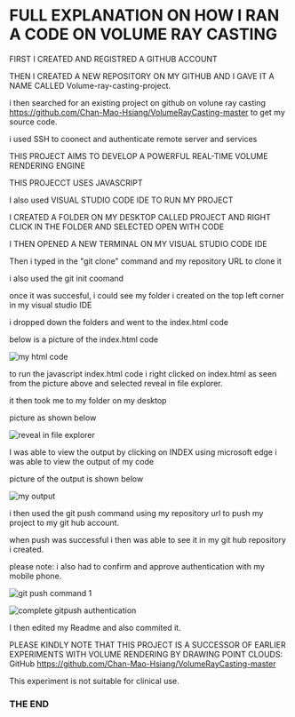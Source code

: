 # FULL EXPLANATION ON HOW I RAN A CODE ON VOLUME RAY CASTING

FIRST I CREATED AND REGISTRED A GITHUB ACCOUNT

THEN I CREATED A NEW REPOSITORY ON MY GITHUB AND I GAVE IT A NAME CALLED Volume-ray-casting-project.

i then searched for an existing project on github on volune ray casting https://github.com/Chan-Mao-Hsiang/VolumeRayCasting-master
to get my source code.



i used SSH to coonect and authenticate remote server and services

THIS PROJECT AIMS TO DEVELOP A POWERFUL REAL-TIME VOLUME RENDERING ENGINE


THIS PROJECCT USES JAVASCRIPT 

I also used VISUAL STUDIO CODE IDE TO RUN MY PROJECT

 I CREATED A FOLDER ON MY DESKTOP CALLED PROJECT AND RIGHT CLICK IN THE FOLDER AND SELECTED OPEN WITH CODE
 
 I THEN OPENED A NEW TERMINAL ON MY VISUAL STUDIO CODE IDE
 
 Then i typed in the  "git clone" command  and my repository URL to clone it
 
 i also used the git init coomand
 
 once it was succesful, i could see my folder i created on the top left corner in my visual studio IDE
 
 i dropped down the folders and went to the index.html code
 
 below is a picture of the index.html code
 
 
 
 ![my html code](https://github.com/nwalablessing/volumeray-casting-project/assets/106828675/a7d4826b-32ef-4656-964f-07d65dfc9a21)


to run the javascript index.html code i right clicked on index.html as seen from the picture above and selected reveal in file explorer.

it then took me to my folder on my desktop

picture as shown below



![reveal in file explorer](https://github.com/nwalablessing/volumeray-casting-project/assets/106828675/b88410ff-6bb9-4f15-8078-949150ded791)

I was able to view the output by clicking on INDEX using microsoft edge i was able to view the output of my code

picture of the output is shown below

![my output](https://github.com/nwalablessing/volumeray-casting-project/assets/106828675/803e8589-595e-43cb-a7c5-9940b4a870e4)


i then used the git push command using my repository url to push my project to my git hub account.

when push was successful i then was able to see it in my git hub repository i created.

please note: i also had to confirm and approve authentication with my mobile phone.

![git push command 1](https://github.com/nwalablessing/volumeray-casting-project/assets/106828675/e7e02aa0-f059-4d43-b209-7595fc496479)



![complete gitpush authentication](https://github.com/nwalablessing/volumeray-casting-project/assets/106828675/634b181e-f3c8-4ca3-b6c3-6e6ff58ab083)

I then edited my Readme and also commited it.

PLEASE KINDLY NOTE THAT THIS PROJECT IS A SUCCESSOR OF EARLIER EXPERIMENTS WITH VOLUME RENDERING BY DRAWING POINT CLOUDS: GitHub https://github.com/Chan-Mao-Hsiang/VolumeRayCasting-master

This experiment is not suitable for clinical use.

### THE END
